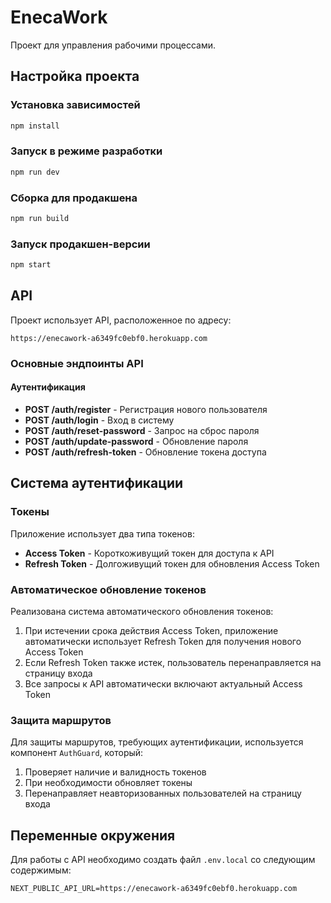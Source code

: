 # EnecaWork

Проект для управления рабочими процессами.

## Настройка проекта

### Установка зависимостей

```bash
npm install
```

### Запуск в режиме разработки

```bash
npm run dev
```

### Сборка для продакшена

```bash
npm run build
```

### Запуск продакшен-версии

```bash
npm start
```

## API

Проект использует API, расположенное по адресу:
```
https://enecawork-a6349fc0ebf0.herokuapp.com
```

### Основные эндпоинты API

#### Аутентификация

- **POST /auth/register** - Регистрация нового пользователя
- **POST /auth/login** - Вход в систему
- **POST /auth/reset-password** - Запрос на сброс пароля
- **POST /auth/update-password** - Обновление пароля
- **POST /auth/refresh-token** - Обновление токена доступа

## Система аутентификации

### Токены

Приложение использует два типа токенов:
- **Access Token** - Короткоживущий токен для доступа к API
- **Refresh Token** - Долгоживущий токен для обновления Access Token

### Автоматическое обновление токенов

Реализована система автоматического обновления токенов:
1. При истечении срока действия Access Token, приложение автоматически использует Refresh Token для получения нового Access Token
2. Если Refresh Token также истек, пользователь перенаправляется на страницу входа
3. Все запросы к API автоматически включают актуальный Access Token

### Защита маршрутов

Для защиты маршрутов, требующих аутентификации, используется компонент `AuthGuard`, который:
1. Проверяет наличие и валидность токенов
2. При необходимости обновляет токены
3. Перенаправляет неавторизованных пользователей на страницу входа

## Переменные окружения

Для работы с API необходимо создать файл `.env.local` со следующим содержимым:

```
NEXT_PUBLIC_API_URL=https://enecawork-a6349fc0ebf0.herokuapp.com
``` 